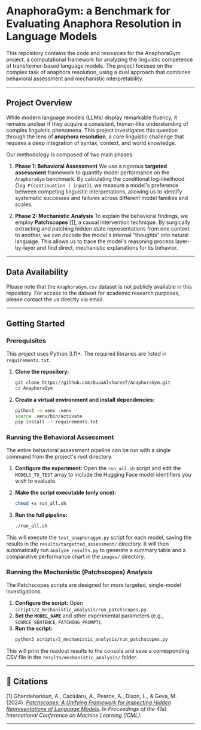 # AnaphoraGym: a Benchmark for Evaluating Anaphora Resolution in Language Models

This repository contains the code and resources for the AnaphoraGym project, a computational framework for analyzing the linguistic competence of transformer-based language models. The project focuses on the complex task of anaphora resolution, using a dual approach that combines behavioral assessment and mechanistic interpretability.

---

##  Project Overview

While modern language models (LLMs) display remarkable fluency, it remains unclear if they acquire a consistent, human-like understanding of complex linguistic phenomena. This project investigates this question through the lens of **anaphora resolution**, a core linguistic challenge that requires a deep integration of syntax, context, and world knowledge.

Our methodology is composed of two main phases:

1.  **Phase 1: Behavioral Assessment**
    We use a rigorous **targeted assessment** framework to quantify model performance on the `AnaphoraGym` benchmark. By calculating the conditional log-likelihood (`log P(continuation | input)`), we measure a model's preference between competing linguistic interpretations, allowing us to identify systematic successes and failures across different model families and scales.

2.  **Phase 2: Mechanistic Analysis**
    To explain the behavioral findings, we employ **Patchscopes** [[1]](#1), a causal intervention technique. By surgically extracting and patching hidden state representations from one context to another, we can decode the model's internal "thoughts" into natural language. This allows us to trace the model's reasoning process layer-by-layer and find direct, mechanistic explanations for its behavior.

---
##  Data Availability

Please note that the `AnaphoraGym.csv` dataset is not publicly available in this repository. For access to the dataset for academic research purposes, please contact the us directly via email.

---

##  Getting Started

### Prerequisites

This project uses Python 3.11+. The required libraries are listed in `requirements.txt`.

1.  **Clone the repository:**
    ```bash
    git clone https://github.com/DuaaAlshareef/AnaphoraGym.git
    cd AnaphoraGym
    ```

2.  **Create a virtual environment and install dependencies:**
    ```bash
    python3 -m venv .venv
    source .venv/bin/activate
    pip install -r requirements.txt
    ```

### Running the Behavioral Assessment

The entire behavioral assessment pipeline can be run with a single command from the project's root directory.

1.  **Configure the experiment:** Open the `run_all.sh` script and edit the `MODELS_TO_TEST` array to include the Hugging Face model identifiers you wish to evaluate.

2.  **Make the script executable (only once):**
    ```bash
    chmod +x run_all.sh
    ```

3.  **Run the full pipeline:**
    ```bash
    ./run_all.sh
    ```

This will execute the `test_anaphoragym.py` script for each model, saving the results in the `results/targetted_assessment/` directory. It will then automatically run `analyze_results.py` to generate a summary table and a comparative performance chart in the `images/` directory.

### Running the Mechanistic (Patchscopes) Analysis

The Patchscopes scripts are designed for more targeted, single-model investigations.

1.  **Configure the script:** Open `scripts/2_mechanistic_analysis/run_patchscopes.py`.
2.  **Set the `MODEL_NAME`** and other experimental parameters (e.g., `SOURCE_SENTENCE`, `PATCHING_PROMPT`).
3.  **Run the script:**
    ```bash
    python3 scripts/2_mechanistic_analysis/run_patchscopes.py
    ```
This will print the readout results to the console and save a corresponding CSV file in the `results/mechanistic_analysis/` folder.



---

## <a id="references"></a>📜 Citations
<a id="1">[1]</a> 
Ghandeharioun, A., Caciularu, A., Pearce, A., Dixon, L., & Geva, M. (2024). 
[*Patchscopes: A Unifying Framework for Inspecting Hidden Representations of Language Models*](https://arxiv.org/abs/2401.06102). 
In *Proceedings of the 41st International Conference on Machine Learning (ICML)*.

---